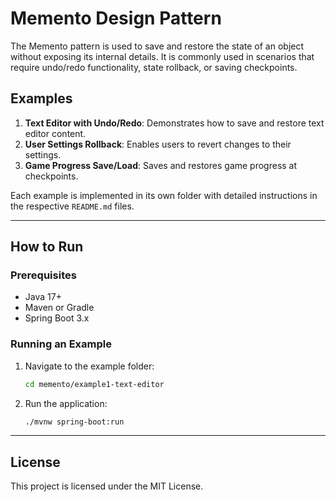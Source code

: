 # Memento Design Pattern

The Memento pattern is used to save and restore the state of an object without exposing its internal details. It is commonly used in scenarios that require undo/redo functionality, state rollback, or saving checkpoints.

## Examples

1. **Text Editor with Undo/Redo**: Demonstrates how to save and restore text editor content.
2. **User Settings Rollback**: Enables users to revert changes to their settings.
3. **Game Progress Save/Load**: Saves and restores game progress at checkpoints.

Each example is implemented in its own folder with detailed instructions in the respective `README.md` files.

---

## How to Run

### Prerequisites

- Java 17+
- Maven or Gradle
- Spring Boot 3.x

### Running an Example

1. Navigate to the example folder:
    ```bash
    cd memento/example1-text-editor
    ```

2. Run the application:
    ```bash
    ./mvnw spring-boot:run
    ```

---

## License

This project is licensed under the MIT License.
